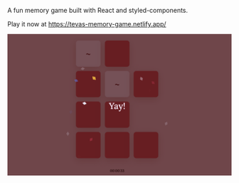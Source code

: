 A fun memory game built with React and styled-components.

Play it now at https://tevas-memory-game.netlify.app/

![image](https://github.com/tevab/memory-game/blob/4b20a5f085b1fec3672ccc8b3513b68f173e3eb4/public/memory-game-screenshot.png)
